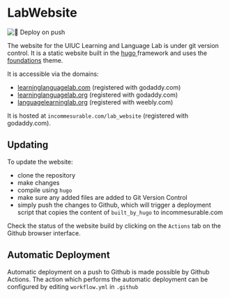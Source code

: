 # LabWebsite

![🚀 Deploy on push](https://github.com/UIUCLearningLanguageLab/LabWebsite/workflows/%F0%9F%9A%80%20Deploy%20website%20on%20push/badge.svg)

The website for the UIUC Learning and Language Lab is under git version control.
It is a static website built in the [hugo ](https://gohugo.io/) framework and uses the [foundations](https://themes.gohugo.io/foundation-theme/) theme.

It is accessible via the domains:
* [learninglanguagelab.com](http://learninglanguagelab.com) (registered with godaddy.com)
* [learninglanguagelab.org](http://learninglanguagelab.org) (registered with godaddy.com)
* [languagelearninglab.org](http://languagelearninglab.org) (registered with weebly.com)

It is hosted at `incommesurable.com/lab_website` (registered with godaddy.com).

## Updating

To update the website:
* clone the repository
* make changes
* compile using `hugo`
* make sure any added files are added to Git Version Control 
* simply push the changes to Github, which will trigger a deployment script that copies the content of `built_by_hugo` to incommesurable.com

Check the status of the website build by clicking on the `Actions` tab on the Github browser interface. 

## Automatic Deployment

Automatic deployment on a push to Github is made possible by Github Actions. 
The action which performs the automatic deployment can be configured by editing `workflow.yml` in `.github`
